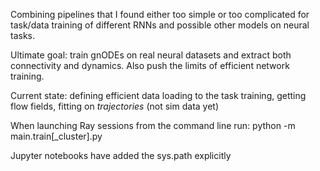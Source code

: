 Combining pipelines that I found either too simple or too complicated for task/data training of different RNNs and possible other models on neural tasks. 

Ultimate goal: train gnODEs on real neural datasets and extract both connectivity and dynamics. Also push the limits of efficient network training. 

Current state: defining efficient data loading to the task training, getting flow fields, fitting on *trajectories* (not sim data yet)

When launching Ray sessions from the command line run:
python -m main.train[_cluster].py

Jupyter notebooks have added the sys.path explicitly
